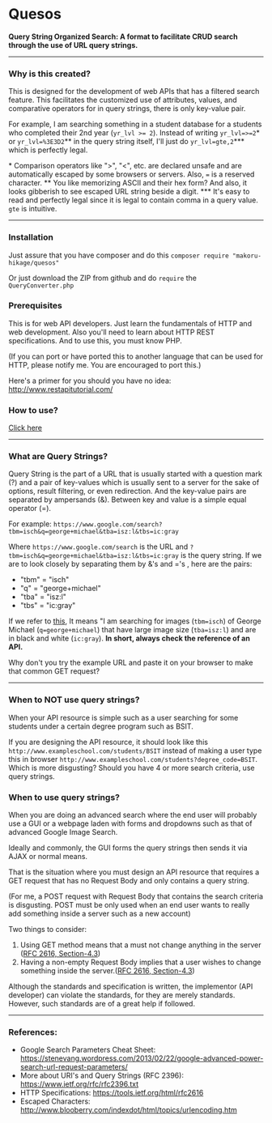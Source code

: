 # Quesos

**Query String Organized Search: A format to facilitate CRUD search through the use of URL query strings.**

___
### Why is this created?
This is designed for the development of web APIs that has a filtered search feature. This facilitates the customized use of attributes, values, and comparative operators for in query strings, there is only key-value pair. 

For example, I am searching something in a student database for a students who completed their 2nd year (`yr_lvl >= 2`). Instead of writing `yr_lvl=>=2`* or `yr_lvl=%3E3D2`** in the query string itself, I'll just do `yr_lvl=gte,2`*** which is perfectly legal.

\* Comparison operators like ">", "<", etc.  are declared unsafe and are automatically escaped by some browsers or servers. Also, `=` is a reserved character.
\** You like memorizing ASCII and their hex form? And also, it looks gibberish to see escaped URL string beside a digit.
\*** It's easy to read and perfectly legal since it is legal to contain comma in a query value. `gte` is intuitive.

___
### Installation
Just assure that you have composer and do this `composer require "makoru-hikage/quesos"`

Or just download the ZIP from github and do `require` the `QueryConverter.php`

### Prerequisites
This is for web API developers. Just learn the fundamentals of HTTP and web development. Also you'll need to learn about HTTP REST specifications. And to use this, you must know PHP. 

(If you can port or have ported this to another language that can be used for HTTP, please notify me. You are encouraged to port this.)

Here's a primer for you should you have no idea: http://www.restapitutorial.com/

### How to use?
[Click here](docs/usage.md)
___
### What are Query Strings?
Query String is the part of a URL that is usually started with a question mark (?) and a pair of key-values which is usually sent to a server for the sake of options, result filtering, or even redirection. And the key-value pairs are separated by ampersands (&). Between key and value is a simple equal operator (=).

For example: `https://www.google.com/search?tbm=isch&q=george+michael&tba=isz:l&tbs=ic:gray`

Where `https://www.google.com/search` is the URL and `?tbm=isch&q=george+michael&tba=isz:l&tbs=ic:gray` is the query string. If we are to look closely by separating them by &'s and ='s , here are the pairs:

- "tbm" = "isch"
- "q" = "george+michael"
- "tba" = "isz:l"
- "tbs" = "ic:gray"

If we refer to [this](https://stenevang.wordpress.com/2013/02/22/google-advanced-power-search-url-request-parameters/), It means "I am searching for images (`tbm=isch`) of George Michael (`q=george+michael`) that have large image size (`tba=isz:l`) and are in black and white (`ic:gray`). **In short, always check the reference of an API.** 

Why don't you try the example URL and paste it on your browser to make that common GET request?

___
### When to NOT use query strings?
When your API resource is simple such as a user searching for some students under a certain degree program such as BSIT.

If you are designing the API resource, it should look like this `http://www.exampleschool.com/students/BSIT` instead of making a user type this in browser `http://www.exampleschool.com/students?degree_code=BSIT`. Which is more disgusting? Should you have 4 or more search criteria, use query strings.

### When to use query strings?
When you are doing an advanced search where the end user will probably use a GUI or a webpage laden with forms and dropdowns such as that of advanced Google Image Search.

Ideally and commonly, the GUI forms the query strings then sends it via AJAX or normal means.

That is the situation where you must design an API resource that requires a GET request that has no Request Body and only contains a query string. 

(For me, a POST request with Request Body that contains the search criteria is disgusting. POST must be only used when an end user wants to really add something inside a server such as a new account)

Two things to consider:
1. Using GET method means that a must not change anything in the server ([RFC 2616, Section-4.3](https://tools.ietf.org/html/rfc2616#section-9.3))
2. Having a non-empty Request Body implies that a user wishes to change something inside the server.([RFC 2616, Section-4.3](https://tools.ietf.org/html/rfc2616#section-4.3))

Although the standards and specification is written, the implementor (API developer) can violate the standards, for they are merely standards. However, such standards are of a great help if followed.
___
### References:
- Google Search Parameters Cheat Sheet: https://stenevang.wordpress.com/2013/02/22/google-advanced-power-search-url-request-parameters/
- More about URI's and Query Strings (RFC 2396): https://www.ietf.org/rfc/rfc2396.txt
- HTTP Specifications: https://tools.ietf.org/html/rfc2616
- Escaped Characters: http://www.blooberry.com/indexdot/html/topics/urlencoding.htm
